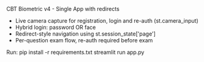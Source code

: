 CBT Biometric v4 - Single App with redirects
- Live camera capture for registration, login and re-auth (st.camera_input)
- Hybrid login: password OR face
- Redirect-style navigation using st.session_state['page']
- Per-question exam flow, re-auth required before exam

Run:
pip install -r requirements.txt
streamlit run app.py
